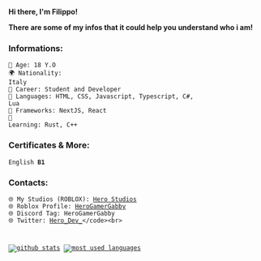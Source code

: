 **Hi there, I'm Filippo!**<br>

**There are some of my infos that it could help you understand who i am!**<br>

### Informations:

<code>🎂 Age: 18 Y.O</code><br>
<code>🌍 Nationality: Italy</code></br>
<code>🔧 Career: Student and Developer</code><br>
<code>📝 Languages: HTML, CSS, Javascript, Typescript, C#, Lua</code><br>
<code>🔧 Frameworks: NextJS, React</code><br>
<code>📖 Learning: Rust, C++</code> <br>

### Certificates & More: <br>
<code>English **B1**</code>

### **Contacts:**<br>
<code>🌐 My Studios (ROBLOX): [Hero Studios](https://discord.gg/MZGUYPhTVS)</code><br>
<code>🌐 Roblox Profile: [HeroGamerGabby](https://www.roblox.com/users/113701447/profile)</code><br>
<code>🌐 Discord Tag: HeroGamerGabby</code><br>
<code>🌐 Twitter: [Hero_Dev_](https://twitter.com/Hero_Dev_)</code><br>

[![github stats](https://github-readme-stats.vercel.app/api?username=itzheropvp&show_icons=true&title_color=fff&icon_color=79ff97&text_color=9f9f9f&bg_color=151515&count_private=true)](https://github.com/itzheropvp)
[![most used languages](https://github-readme-stats.vercel.app/api/top-langs/?username=itzheropvp&layout=compact&show_icons=true&title_color=fff&icon_color=79ff97&text_color=9f9f9f&bg_color=151515&count_private=true&langs_count=6)](https://github.com/itzheropvp)
